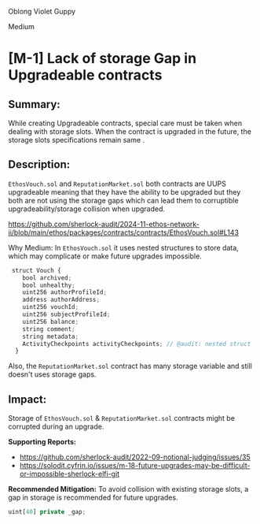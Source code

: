 Oblong Violet Guppy

Medium

# [M-1] Lack of storage Gap in Upgradeable contracts

## Summary:
While creating Upgradeable contracts, special care must be taken when dealing with storage slots. When the contract is upgraded in the future, the storage slots specifications remain same .

## Description:
`EthosVouch.sol` and `ReputationMarket.sol` both contracts are UUPS upgradeable meaning that they have the ability to be upgraded but they both are not using the storage gaps which can lead them to corruptible upgradeability/storage collision when upgraded. 

 https://github.com/sherlock-audit/2024-11-ethos-network-ii/blob/main/ethos/packages/contracts/contracts/EthosVouch.sol#L143 


Why Medium:
In `EthosVouch.sol` it uses nested structures to store data, which may complicate or make future upgrades impossible.
```javascript 
 struct Vouch {
    bool archived;
    bool unhealthy;
    uint256 authorProfileId;
    address authorAddress;
    uint256 vouchId;
    uint256 subjectProfileId;
    uint256 balance;
    string comment;
    string metadata;
    ActivityCheckpoints activityCheckpoints; // @audit: nested struct 
  }
```

Also, the `ReputationMarket.sol` contract has many storage variable and still doesn't uses storage gaps.

## Impact:
Storage of  `EthosVouch.sol` & `ReputationMarket.sol` contracts might be corrupted during an upgrade.

**Supporting Reports:**
- https://github.com/sherlock-audit/2022-09-notional-judging/issues/35
- https://solodit.cyfrin.io/issues/m-18-future-upgrades-may-be-difficult-or-impossible-sherlock-elfi-git

**Recommended Mitigation:** 
            To avoid collision with existing storage slots, a gap in storage is recommended for future upgrades.
```javascript
uint[40] private _gap;
```